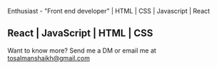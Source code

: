 Enthusiast - "Front end developer" | HTML | CSS | Javascript |  React


React | JavaScript | HTML | CSS
---------------------------------------------------------------------------------------------------------
Want to know more? Send me a DM or email me at tosalmanshaikh@gmail.com
